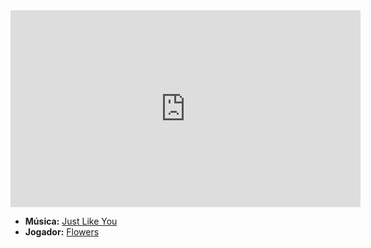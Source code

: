 <iframe width="560" height="315" src="https://www.youtube.com/embed/04fQTmvFfGo?si=WggfupaIMmqY8Rsl" title="YouTube video player" frameborder="0" allow="accelerometer; autoplay; clipboard-write; encrypted-media; gyroscope; picture-in-picture; web-share" referrerpolicy="strict-origin-when-cross-origin" allowfullscreen></iframe>

- **Música:** [Just Like You](content/Músicas/Just%20Like%20You.md)
- **Jogador:** [Flowers](content/Jogadores/Flowers.md)